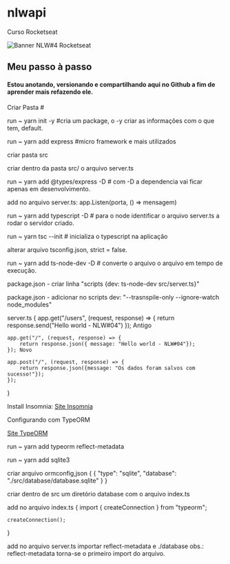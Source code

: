 # nlwapi

Curso Rocketseat

<img src="https://cdn.discordapp.com/attachments/694609874197151754/813851700011335730/NLW04_pack_divulgacao_-_Github.png" alt="Banner NLW#4 Rocketseat">

## Meu passo à passo

#### Estou anotando, versionando e compartilhando aqui no Github a fim de aprender mais refazendo ele.

Criar Pasta #

run ~ yarn init -y #cria um package, o -y criar as informações com o que tem, default.

run ~ yarn add express #micro framework e mais utilizados

criar pasta src

criar dentro da pasta src/ o arquivo server.ts

run ~ yarn add @types/express -D # com -D a dependencia vai ficar apenas em desenvolvimento.

add no arquivo server.ts: app.Listen(porta, () => mensagem)

run ~ yarn add typescript -D # para o node identificar o arquivo server.ts a rodar o servidor criado.

run ~ yarn tsc --init # inicializa o typescript na aplicação

alterar arquivo tsconfig.json, strict = false.

run ~ yarn add ts-node-dev -D # converte o arquivo o arquivo em tempo de execução.

package.json - criar linha "scripts {dev: ts-node-dev src/server.ts}"

package.json - adicionar no scripts dev: "--trasnspile-only --ignore-watch node_modules"

server.ts {
app.get("/users", (request, response) => {
return response.send("Hello world - NLW#04")
}); Antigo

    app.get("/", (request, response) => {
        return response.json({ message: "Hello world - NLW#04"});
    }); Novo

    app.post("/", (request, response) => {
        return response.json({message: "Os dados foram salvos com sucesso!"});
    });

}

Install Insomnia: [Site Insomnia](https://insomnia.rest/)

Configurando com TypeORM

[Site TypeORM](https://typeorm.io/#/)

run ~ yarn add typeorm reflect-metadata

run ~ yarn add sqlite3

criar arquivo ormconfig,json {
{
"type": "sqlite",
"database": "./src/database/database.sqlite"
}
}

criar dentro de src um diretório database com o arquivo index.ts

add no arquivo index.ts {
import { createConnection } from "typeorm";

    createConnection();

}

add no arquivo server.ts importar reflect-metadata e ./database
obs.: reflect-metadata torna-se o primeiro import do arquivo.
